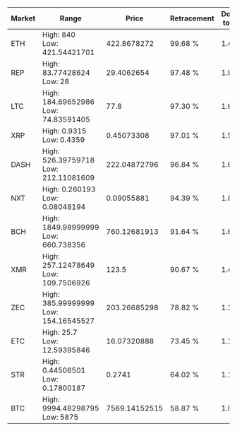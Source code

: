 | Market | Range | Price| Retracement | Doubles to 50% |
| --- | --- | --- | --- | --- |
| ETH | High: 840<br />Low: 421.54421701 | 422.8678272 | 99.68 % | 1.49 |
| REP | High: 83.77428624<br />Low: 28 | 29.4062654 | 97.48 % | 1.90 |
| LTC | High: 184.69652986<br />Low: 74.83591405 | 77.8 | 97.30 % | 1.67 |
| XRP | High: 0.9315<br />Low: 0.4359 | 0.45073308 | 97.01 % | 1.52 |
| DASH | High: 526.39759718<br />Low: 212.11081609 | 222.04872796 | 96.84 % | 1.66 |
| NXT | High: 0.260193<br />Low: 0.08048194 | 0.09055881 | 94.39 % | 1.88 |
| BCH | High: 1849.98999999<br />Low: 660.738356 | 760.12681913 | 91.64 % | 1.65 |
| XMR | High: 257.12478649<br />Low: 109.7506926 | 123.5 | 90.67 % | 1.49 |
| ZEC | High: 385.99999999<br />Low: 154.16545527 | 203.26685298 | 78.82 % | 1.33 |
| ETC | High: 25.7<br />Low: 12.59395846 | 16.07320888 | 73.45 % | 1.19 |
| STR | High: 0.44506501<br />Low: 0.17800187 | 0.2741 | 64.02 % | 1.14 |
| BTC | High: 9994.48298795<br />Low: 5875 | 7569.14152515 | 58.87 % | 1.05 |

